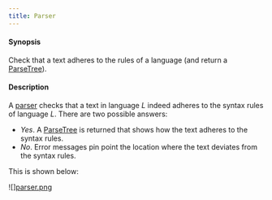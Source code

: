 ```yaml
---
title: Parser
---
```


#### Synopsis

Check that a text adheres to the rules of a language (and return a [ParseTree](../../Rascalopedia/ParseTree/index.md)).

#### Description

A [parser](http://en.wikipedia.org/wiki/Parsing) checks that a text in language _L_ indeed adheres 
to the syntax rules of language _L_. There are two possible answers:

*  _Yes_. A [ParseTree](../../Rascalopedia/ParseTree/index.md) is returned that shows how the text adheres to the syntax rules.
*  _No_. Error messages pin point the location where the text deviates from the syntax rules.


This is shown below:


![][parser.png](/assets/Rascalopedia/Parser/parser.png)



